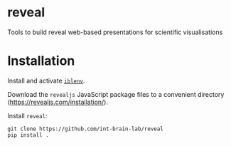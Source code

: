 # reveal
Tools to build reveal web-based presentations for scientific visualisations

# Installation

Install and activate [`iblenv`](https://github.com/int-brain-lab/iblenv).

Download the `revealjs` JavaScript package files to a convenient directory (https://revealjs.com/installation/). 

Install `reveal`:

```
git clone https://github.com/int-brain-lab/reveal
pip install .
```